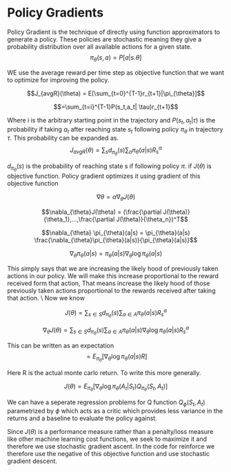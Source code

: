# Policy Gradients
Policy Gradient is the technique of directly using function approximators to generate a policy. These policies are stochastic meaning they give a probability distribution over all available actions for a given state. 
$$\pi_{\theta}(s,a) = P[a | s. \theta]$$

WE use the average reward per time step as objective function that we want to optimize for improving the policy.

$$J_{avgR}(\theta) = E[\sum_{t=0}^{T-1}r_{t+1}|\pi_{\theta}]$$

$$=\sum_{t=i}^{T-1}P(s_t,a_t| \tau)r_{t+1}$$

Where i is the arbitrary starting point in the trajectory and $P(s_t,a_t|\tau)$ is the probability if taking $a_t$ after reaching state $s_t$ following policy $\pi_{\theta}$ in trajectory $\tau$. This probability can be expanded as.
$$J_{avgR}(\theta) = \sum_{s}d_{\pi_{\theta}}(s)\sum_{a}\pi_{\theta}(a|s)R_{s}^{a}$$

$d_{\pi_{\theta}}(s)$ is the probability of reaching state s if following policy $\pi$. if $J(\theta)$ is objective function. Policy gradient optimizes it using gradient of this objective function

$$\nabla \theta = \alpha \nabla_{\theta}J(\theta)$$

$$\nabla_{\theta}J(\theta) = (\frac{\partial J(\theta)}{\theta_1},...,\frac{\partial J(\theta)}{\theta_n})^T$$

$$\nabla_{\theta} \pi_{\theta}(a|s) = \pi_{\theta}(a|s) \frac{\nabla_{\theta}\pi_{\theta}(a|s)}{\pi_{\theta}(a|s)}$$

$$\nabla_{\theta} \pi_{\theta}(a|s) =  \pi_{\theta}(a|s) \nabla_{\theta} \log \pi_{\theta}(a|s)$$

This simply says that we are increasing the likely hood of previously taken actions in our policy. We will make this increase proportional to the reward received form that action, That means increase the likely hood of those previously taken actions proportional to the rewards received after taking that action.
\\ Now we know 

$$J(\theta) = \sum_{s \in S}d_{\pi_{\theta}}(s)\sum_{a \in A}\pi_{\theta}(a|s)R_{s}^{a}$$

$$\nabla_{\theta}J(\theta) = \sum_{s \in S}d_{\pi_{\theta}}(s)\sum_{a \in A}\pi_{\theta}(a|s) \nabla_{\theta} \log \pi_{\theta}(a|s)R_{s}^{a}$$

This can be written as an expectation
$$= E_{\pi_{\theta}}[\nabla_{\theta} \log \pi_{\theta}(a|s)R]$$

Here R is the actual monte carlo return. To write this more generally.

$$J(\theta) = E_{\pi_{\theta}}[\nabla_{\theta} \log \pi_{\theta}(A_t|S_t)Q_{\pi_\theta}(S_t,A_t)]$$

We can have a seperate regression problems for Q function $Q_{\phi}(S_t,A_t)$ parametrized by $\phi$ which acts as a critic which provides less variance in the returns 
and a baseline to evaluate the policy against.

Since $J(\theta)$ is a performance measure rather than a penalty/loss measure like other machine learning cost functions, we seek to maximize it and therefore we use stochastic gradient ascent. In the code for reinforce we therefore use the negative of this objective function and use stochastic gradient descent.
